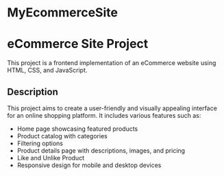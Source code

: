 # MyEcommerceSite
# eCommerce Site Project

This project is a frontend implementation of an eCommerce website using HTML, CSS, and JavaScript.

## Description

This project aims to create a user-friendly and visually appealing interface for an online shopping platform. It includes various features such as:

- Home page showcasing featured products
- Product catalog with categories
- Filtering options
- Product details page with descriptions, images, and pricing
- Like and Unlike Product
- Responsive design for mobile and desktop devices


